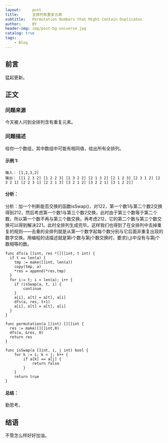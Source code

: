 ```yaml
---
layout:     post
title:      全排列有重复元素
subtitle:   Permutation Numbers that Might Contain Duplicates
author:     BY
header-img: img/post-bg-universe.jpg
catalog: true
tags:
    - Blog
---
```



## 前言

猛起更新。

## 正文

### 问题来源

今天被人问到全排列含有重复元素。  

### 问题描述

给你一个数组，其中数组中可能有相同值，给出所有全排列。  

#### 示例 1:
```
输入： [1,2,3,2]
输出： [[1 2 3 2] [1 2 2 3] [1 3 2 2] [2 1 3 2] [2 1 2 3] [2 3 1 2] [2 3 2 1] [2 2 3 1] [2 2 1 3] [3 2 1 2] [3 2 2 1] [3 1 2 2]]
```

#### 分析：
分析：加一个判断能否交换的函数isSwap()，对122，第一个数1与第二个数2交换得到212，然后考虑第一个数1与第三个数2交换，此时由于第三个数等于第二个数，所以第一个数不再与第三个数交换。再考虑212，它的第二个数与第三个数交换可以得到解决221。此时全排列生成完毕。这样我们也得到了在全排列中去掉重复的规则——去重的全排列就是从第一个数字起每个数分别与它后面非重复出现的数字交换。用编程的话描述就是第i个数与第j个数交换时，要求[i,j)中没有与第j个数相等的数。
```
func dfs(a []int, res *[][]int, t int) {
  if t == len(a) {
    tmp := make([]int, len(a))
    copy(tmp, a)
    *res = append(*res,tmp)
  }
  for i:= t; i < len(a); i++ {
    if !isSwap(a, t, i) {
        continue
    }
    a[i], a[t] = a[t], a[i]
    dfs(a, res, t+1)
    a[i], a[t] = a[t], a[i]
  }
}

func permutation(a []int) [][]int {
  res := make([][]int,0)
  dfs(a, &res, 0)
  return res
}

func isSwap(a []int, i, j int) bool {
    for k := i; k < j; k++ {
        if a[k] == a[j] {
            return false
        }
    }
    return true
}
```


#### 总结：
勤思考。  

## 结语
不管怎么样好好加油。
